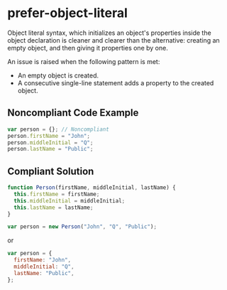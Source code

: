 # prefer-object-literal

Object literal syntax, which initializes an object's properties inside the object declaration is cleaner and clearer than the alternative: creating an empty object, and then giving it properties one by one.

An issue is raised when the following pattern is met:

* An empty object is created.
* A consecutive single-line statement adds a property to the created object.

## Noncompliant Code Example

```javascript
var person = {}; // Noncompliant
person.firstName = "John";
person.middleInitial = "Q";
person.lastName = "Public";
```

## Compliant Solution

```javascript
function Person(firstName, middleInitial, lastName) {
  this.firstName = firstName;
  this.middleInitial = middleInitial;
  this.lastName = lastName;
}

var person = new Person("John", "Q", "Public");
```

or

```javascript
var person = {
  firstName: "John",
  middleInitial: "Q",
  lastName: "Public",
};
```
